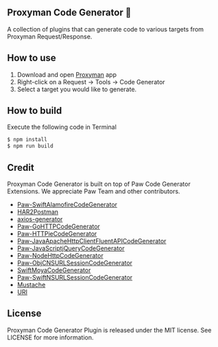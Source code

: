 ## Proxyman Code Generator 🧰
A collection of plugins that can generate code to various targets from Proxyman Request/Response.

## How to use
1. Download and open [Proxyman](https://proxyman.io) app
2. Right-click on a Request -> Tools -> Code Generator
3. Select a target you would like to generate.

## How to build
Execute the following code in Terminal

```bash
$ npm install
$ npm run build
```

## Credit
Proxyman Code Generator is built on top of Paw Code Generator Extensions. We appreciate Paw Team and other contributors.
- [Paw-SwiftAlamofireCodeGenerator](https://github.com/luckymarmot/Paw-SwiftAlamofireCodeGenerator)
- [HAR2Postman](https://github.com/javieraviles/Har2Postman)
- [axios-generator](https://github.com/anurag-inias/axios-generator)
- [Paw-GoHTTPCodeGenerator](https://github.com/tangzero/Paw-GoHTTPCodeGenerator)
- [Paw-HTTPieCodeGenerator](https://github.com/luckymarmot/Paw-HTTPieCodeGenerator)
- [Paw-JavaApacheHttpClientFluentAPICodeGenerator](https://github.com/luckymarmot/Paw-JavaApacheHttpClientFluentAPICodeGenerator)
- [Paw-JavaScriptjQueryCodeGenerator](https://github.com/luckymarmot/Paw-JavaScriptjQueryCodeGenerator)
- [Paw-NodeHttpCodeGenerator](https://github.com/AndrianBdn/Paw-NodeHttpCodeGenerator)
- [Paw-ObjCNSURLSessionCodeGenerator](https://github.com/luckymarmot/Paw-ObjCNSURLSessionCodeGenerator)
- [SwiftMoyaCodeGenerator](https://github.com/narlei/SwiftMoyaCodeGenerator)
- [Paw-SwiftNSURLSessionCodeGenerator](https://github.com/luckymarmot/Paw-SwiftNSURLSessionCodeGenerator)
- [Mustache](https://github.com/janl/mustache.js/)
- [URI](http://medialize.github.io/URI.js/)

## License
Proxyman Code Generator Plugin is released under the MIT license. See LICENSE for more information.